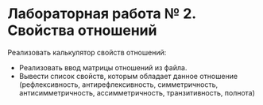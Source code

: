 # Лабораторная работа № 2. Свойства отношений
Реализовать калькулятор свойств отношений: 
- Реализовать ввод матрицы отношений из файла.
- Вывести список свойств, которым обладает данное отношение
 (рефлексивность,
 антирефлексивность,
 симметричность,
 антисимметричность, ассимметричность, транзитивность, полнота)
